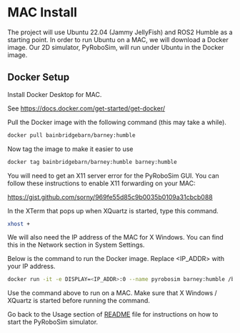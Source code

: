 # MAC Install

The project will use Ubuntu 22.04 (Jammy JellyFish) and ROS2 Humble as a starting point. In order to run Ubuntu on a MAC, we will download a Docker image. Our 2D simulator, PyRoboSim, will run under Ubuntu in the Docker image.

## Docker Setup

Install Docker Desktop for MAC.

See https://docs.docker.com/get-started/get-docker/

Pull the Docker image with the following command (this may take a while).

```bash
docker pull bainbridgebarn/barney:humble
```

Now tag the image to make it easier to use

```bash
docker tag bainbridgebarn/barney:humble barney:humble
```

You will need to get an X11 server error for the PyRoboSim GUI. You can  follow these instructions to enable X11 forwarding on your MAC:

https://gist.github.com/sorny/969fe55d85c9b0035b0109a31cbcb088

In the XTerm that pops up when XQuartz is started, type this command.

```bash
xhost +
```

We will also need the IP address of the MAC for X Windows.
You can find this in the Network section in System Settings.

Below is the command to run the Docker image. Replace <IP_ADDR> with your IP address.

```bash
docker run -it -e DISPLAY=<IP_ADDR>:0 --name pyrobosim barney:humble /bin/bash
```

Use the command above to run on a MAC. Make sure that X Windows / XQuartz is started before running the command.

Go back to the Usage section of [README](./README.md) file for instructions on how to start the PyRoboSim simulator.
